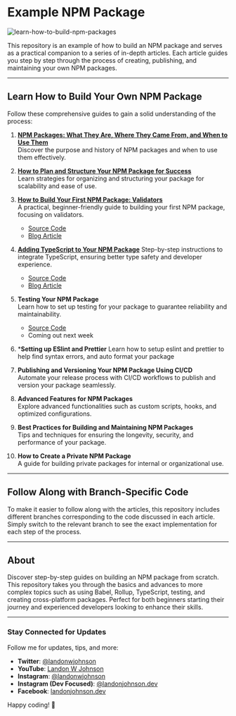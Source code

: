 # Example NPM Package

![learn-how-to-build-npm-packages](https://github.com/user-attachments/assets/743094e0-4671-4ddf-9440-24f52e962852)

This repository is an example of how to build an NPM package and serves as a practical companion to a series of in-depth articles. Each article guides you step by step through the process of creating, publishing, and maintaining your own NPM packages.

--- 

## Learn How to Build Your Own NPM Package

Follow these comprehensive guides to gain a solid understanding of the process:

1. **[NPM Packages: What They Are, Where They Came From, and When to Use Them](https://medium.com/@landonwjohnson/npm-packages-what-they-are-where-they-came-from-and-when-to-use-them-7304c411c1c5)**  
   Discover the purpose and history of NPM packages and when to use them effectively.

2. **[How to Plan and Structure Your NPM Package for Success](https://medium.com/@landonwjohnson/how-to-plan-and-structure-your-npm-package-for-success-956991cb6768)**  
   Learn strategies for organizing and structuring your package for scalability and ease of use.

3. **[How to Build Your First NPM Package: Validators](https://medium.com/@landonwjohnson)**  
   A practical, beginner-friendly guide to building your first NPM package, focusing on validators.
   - [Source Code](https://github.com/Devlander-Software/build-npm-package-example/tree/javascript-babel)
   - [Blog Article](https://medium.landonjohnson.dev/how-to-build-your-first-npm-package-validators-ad7d72d303d2)

4. **[Adding TypeScript to Your NPM Package](https://medium.landonjohnson.dev/how-to-add-typescript-to-your-npm-package-272d013809b9)**
   Step-by-step instructions to integrate TypeScript, ensuring better type safety and developer experience.
   - [Source Code](https://github.com/Devlander-Software/build-npm-package-example/tree/typescript)
   - [Blog Article](https://medium.landonjohnson.dev/how-to-add-typescript-to-your-npm-package-272d013809b9)



5. **Testing Your NPM Package**  
   Learn how to set up testing for your package to guarantee reliability and maintainability.
   - [Source Code](hthttps://github.com/Devlander-Software/build-npm-package-example/tree/adding-tests)
   - Coming out next week
   
6. ***Setting up ESlint and Prettier**
   Learn how to setup eslint and prettier to help find syntax errors, and auto format your package 
   
7. **Publishing and Versioning Your NPM Package Using CI/CD**  
   Automate your release process with CI/CD workflows to publish and version your package seamlessly.

8. **Advanced Features for NPM Packages**  
   Explore advanced functionalities such as custom scripts, hooks, and optimized configurations.

9. **Best Practices for Building and Maintaining NPM Packages**  
   Tips and techniques for ensuring the longevity, security, and performance of your package.

10. **How to Create a Private NPM Package**  
   A guide for building private packages for internal or organizational use.

---

## Follow Along with Branch-Specific Code

To make it easier to follow along with the articles, this repository includes different branches corresponding to the code discussed in each article. Simply switch to the relevant branch to see the exact implementation for each step of the process.

---

## About

Discover step-by-step guides on building an NPM package from scratch. This repository takes you through the basics and advances to more complex topics such as using Babel, Rollup, TypeScript, testing, and creating cross-platform packages. Perfect for both beginners starting their journey and experienced developers looking to enhance their skills.

---

### Stay Connected for Updates

Follow me for updates, tips, and more:

- **Twitter**: [@landonwjohnson](https://x.com/landonwjohnson)  
- **YouTube**: [Landon W Johnson](https://www.youtube.com/@landonwjohnson)  
- **Instagram**: [@landonwjohnson](https://www.instagram.com/landonwjohnson/)  
- **Instagram (Dev Focused)**: [@landonjohnson.dev](https://www.instagram.com/landonjohnson.dev/)  
- **Facebook**: [landonjohnson.dev](https://www.facebook.com/landonjohnson.dev)  

Happy coding! 🚀
